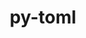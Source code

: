 ---
title: "py-toml"
layout: cache
categories: [package, develop]
meta: {"versions": ["0.10.2"], "compilers": ["gcc@=11.1.0", "oneapi@=2023.0.0", "oneapi@=2023.1.0"], "oss": ["ubuntu20.04"], "platforms": ["linux"], "targets": ["ppc64le", "x86_64", "x86_64_v3"], "stacks": ["data-vis-sdk", "e4s", "e4s-oneapi", "e4s-power", "root"], "num_specs": 19, "num_specs_by_stack": {"root": 19, "e4s-power": 7, "e4s-oneapi": 3, "e4s": 5, "data-vis-sdk": 4}}
spec_details: [{"hash": "nslvnlr3kidjgotide4zskkmlzneie4t", "compiler": "gcc@=11.1.0", "versions": ["0.10.2"], "os": "ubuntu20.04", "platform": "linux", "target": "ppc64le", "variants": ["build_system=python_pip"], "stacks": ["root", "e4s-power"], "size": "-", "tarball": "https://binaries.spack.io/develop/build_cache/linux-ubuntu20.04-ppc64le/gcc-11.1.0/py-toml-0.10.2/linux-ubuntu20.04-ppc64le-gcc-11.1.0-py-toml-0.10.2-nslvnlr3kidjgotide4zskkmlzneie4t.spack"}, {"hash": "5cwfydfjsm3bqbwdhytavnszb3uedmgq", "compiler": "gcc@=11.1.0", "versions": ["0.10.2"], "os": "ubuntu20.04", "platform": "linux", "target": "ppc64le", "variants": ["build_system=python_pip"], "stacks": ["root", "e4s-power"], "size": "-", "tarball": "https://binaries.spack.io/develop/build_cache/linux-ubuntu20.04-ppc64le/gcc-11.1.0/py-toml-0.10.2/linux-ubuntu20.04-ppc64le-gcc-11.1.0-py-toml-0.10.2-5cwfydfjsm3bqbwdhytavnszb3uedmgq.spack"}, {"hash": "2hrzgswgx25tfcimudm4ndiakn24fwtb", "compiler": "gcc@=11.1.0", "versions": ["0.10.2"], "os": "ubuntu20.04", "platform": "linux", "target": "ppc64le", "variants": ["build_system=python_pip"], "stacks": ["root", "e4s-power"], "size": "-", "tarball": "https://binaries.spack.io/develop/build_cache/linux-ubuntu20.04-ppc64le/gcc-11.1.0/py-toml-0.10.2/linux-ubuntu20.04-ppc64le-gcc-11.1.0-py-toml-0.10.2-2hrzgswgx25tfcimudm4ndiakn24fwtb.spack"}, {"hash": "qjvideuwzcxnt3ikhmv2ndi4irl4r5q3", "compiler": "gcc@=11.1.0", "versions": ["0.10.2"], "os": "ubuntu20.04", "platform": "linux", "target": "ppc64le", "variants": ["build_system=python_pip"], "stacks": ["root", "e4s-power"], "size": "-", "tarball": "https://binaries.spack.io/develop/build_cache/linux-ubuntu20.04-ppc64le/gcc-11.1.0/py-toml-0.10.2/linux-ubuntu20.04-ppc64le-gcc-11.1.0-py-toml-0.10.2-qjvideuwzcxnt3ikhmv2ndi4irl4r5q3.spack"}, {"hash": "z5iurpq2b5q2qvirjjzugs5mnircs3sm", "compiler": "gcc@=11.1.0", "versions": ["0.10.2"], "os": "ubuntu20.04", "platform": "linux", "target": "ppc64le", "variants": ["build_system=python_pip"], "stacks": ["root", "e4s-power"], "size": "-", "tarball": "https://binaries.spack.io/develop/build_cache/linux-ubuntu20.04-ppc64le/gcc-11.1.0/py-toml-0.10.2/linux-ubuntu20.04-ppc64le-gcc-11.1.0-py-toml-0.10.2-z5iurpq2b5q2qvirjjzugs5mnircs3sm.spack"}, {"hash": "hp47k3ghlbytgvjl4mthwnd2cnk27ial", "compiler": "gcc@=11.1.0", "versions": ["0.10.2"], "os": "ubuntu20.04", "platform": "linux", "target": "ppc64le", "variants": ["build_system=python_pip"], "stacks": ["root", "e4s-power"], "size": "-", "tarball": "https://binaries.spack.io/develop/build_cache/linux-ubuntu20.04-ppc64le/gcc-11.1.0/py-toml-0.10.2/linux-ubuntu20.04-ppc64le-gcc-11.1.0-py-toml-0.10.2-hp47k3ghlbytgvjl4mthwnd2cnk27ial.spack"}, {"hash": "rheyfhega2adsujzfiyzu2necdwzxpvu", "compiler": "gcc@=11.1.0", "versions": ["0.10.2"], "os": "ubuntu20.04", "platform": "linux", "target": "ppc64le", "variants": ["build_system=python_pip"], "stacks": ["root", "e4s-power"], "size": "-", "tarball": "https://binaries.spack.io/develop/build_cache/linux-ubuntu20.04-ppc64le/gcc-11.1.0/py-toml-0.10.2/linux-ubuntu20.04-ppc64le-gcc-11.1.0-py-toml-0.10.2-rheyfhega2adsujzfiyzu2necdwzxpvu.spack"}, {"hash": "vwcmemht7xmdn63lroha5osge3dlpztt", "compiler": "oneapi@=2023.0.0", "versions": ["0.10.2"], "os": "ubuntu20.04", "platform": "linux", "target": "x86_64", "variants": ["build_system=python_pip"], "stacks": ["e4s-oneapi", "root"], "size": "-", "tarball": "https://binaries.spack.io/develop/build_cache/linux-ubuntu20.04-x86_64/oneapi-2023.0.0/py-toml-0.10.2/linux-ubuntu20.04-x86_64-oneapi-2023.0.0-py-toml-0.10.2-vwcmemht7xmdn63lroha5osge3dlpztt.spack"}, {"hash": "pwoiqevq4w3mpkwmnywtq7s4hlc54sj2", "compiler": "oneapi@=2023.1.0", "versions": ["0.10.2"], "os": "ubuntu20.04", "platform": "linux", "target": "x86_64", "variants": ["build_system=python_pip"], "stacks": ["e4s-oneapi", "root"], "size": "-", "tarball": "https://binaries.spack.io/develop/build_cache/linux-ubuntu20.04-x86_64/oneapi-2023.1.0/py-toml-0.10.2/linux-ubuntu20.04-x86_64-oneapi-2023.1.0-py-toml-0.10.2-pwoiqevq4w3mpkwmnywtq7s4hlc54sj2.spack"}, {"hash": "pf4eue5ffpfumwlikjv236kejy3zkdig", "compiler": "oneapi@=2023.1.0", "versions": ["0.10.2"], "os": "ubuntu20.04", "platform": "linux", "target": "x86_64", "variants": ["build_system=python_pip"], "stacks": ["e4s-oneapi", "root"], "size": "-", "tarball": "https://binaries.spack.io/develop/build_cache/linux-ubuntu20.04-x86_64/oneapi-2023.1.0/py-toml-0.10.2/linux-ubuntu20.04-x86_64-oneapi-2023.1.0-py-toml-0.10.2-pf4eue5ffpfumwlikjv236kejy3zkdig.spack"}, {"hash": "lcfql7ri3jdwnmp24awfo3bt3bv3pddx", "compiler": "gcc@=11.1.0", "versions": ["0.10.2"], "os": "ubuntu20.04", "platform": "linux", "target": "x86_64_v3", "variants": ["build_system=python_pip"], "stacks": ["e4s", "root"], "size": "-", "tarball": "https://binaries.spack.io/develop/build_cache/linux-ubuntu20.04-x86_64_v3/gcc-11.1.0/py-toml-0.10.2/linux-ubuntu20.04-x86_64_v3-gcc-11.1.0-py-toml-0.10.2-lcfql7ri3jdwnmp24awfo3bt3bv3pddx.spack"}, {"hash": "ibrjhgejolcyqugzir5vdy22advkaasm", "compiler": "gcc@=11.1.0", "versions": ["0.10.2"], "os": "ubuntu20.04", "platform": "linux", "target": "x86_64_v3", "variants": ["build_system=python_pip"], "stacks": ["data-vis-sdk", "root"], "size": "-", "tarball": "https://binaries.spack.io/develop/build_cache/linux-ubuntu20.04-x86_64_v3/gcc-11.1.0/py-toml-0.10.2/linux-ubuntu20.04-x86_64_v3-gcc-11.1.0-py-toml-0.10.2-ibrjhgejolcyqugzir5vdy22advkaasm.spack"}, {"hash": "xbs2jp3lkxwxiltay5kywnbn36k74gho", "compiler": "gcc@=11.1.0", "versions": ["0.10.2"], "os": "ubuntu20.04", "platform": "linux", "target": "x86_64_v3", "variants": ["build_system=python_pip"], "stacks": ["data-vis-sdk", "root"], "size": "-", "tarball": "https://binaries.spack.io/develop/build_cache/linux-ubuntu20.04-x86_64_v3/gcc-11.1.0/py-toml-0.10.2/linux-ubuntu20.04-x86_64_v3-gcc-11.1.0-py-toml-0.10.2-xbs2jp3lkxwxiltay5kywnbn36k74gho.spack"}, {"hash": "fosq5335pdcyrnda2az4dcstlolyiv4j", "compiler": "gcc@=11.1.0", "versions": ["0.10.2"], "os": "ubuntu20.04", "platform": "linux", "target": "x86_64_v3", "variants": ["build_system=python_pip"], "stacks": ["data-vis-sdk", "root"], "size": "-", "tarball": "https://binaries.spack.io/develop/build_cache/linux-ubuntu20.04-x86_64_v3/gcc-11.1.0/py-toml-0.10.2/linux-ubuntu20.04-x86_64_v3-gcc-11.1.0-py-toml-0.10.2-fosq5335pdcyrnda2az4dcstlolyiv4j.spack"}, {"hash": "7fo5ucqyfz3trid53tbnyiojc2u72xv4", "compiler": "gcc@=11.1.0", "versions": ["0.10.2"], "os": "ubuntu20.04", "platform": "linux", "target": "x86_64_v3", "variants": ["build_system=python_pip"], "stacks": ["data-vis-sdk", "root"], "size": "-", "tarball": "https://binaries.spack.io/develop/build_cache/linux-ubuntu20.04-x86_64_v3/gcc-11.1.0/py-toml-0.10.2/linux-ubuntu20.04-x86_64_v3-gcc-11.1.0-py-toml-0.10.2-7fo5ucqyfz3trid53tbnyiojc2u72xv4.spack"}, {"hash": "iwibrjqblrfejip4g4vzaole47hlgyef", "compiler": "gcc@=11.1.0", "versions": ["0.10.2"], "os": "ubuntu20.04", "platform": "linux", "target": "x86_64_v3", "variants": ["build_system=python_pip"], "stacks": ["e4s", "root"], "size": "-", "tarball": "https://binaries.spack.io/develop/build_cache/linux-ubuntu20.04-x86_64_v3/gcc-11.1.0/py-toml-0.10.2/linux-ubuntu20.04-x86_64_v3-gcc-11.1.0-py-toml-0.10.2-iwibrjqblrfejip4g4vzaole47hlgyef.spack"}, {"hash": "vnejoiji7p4pkaunmssmd3hdvdq232ak", "compiler": "gcc@=11.1.0", "versions": ["0.10.2"], "os": "ubuntu20.04", "platform": "linux", "target": "x86_64_v3", "variants": ["build_system=python_pip"], "stacks": ["e4s", "root"], "size": "-", "tarball": "https://binaries.spack.io/develop/build_cache/linux-ubuntu20.04-x86_64_v3/gcc-11.1.0/py-toml-0.10.2/linux-ubuntu20.04-x86_64_v3-gcc-11.1.0-py-toml-0.10.2-vnejoiji7p4pkaunmssmd3hdvdq232ak.spack"}, {"hash": "ipy4ku5mx52yzy3jv6clnuxjkbkeosqc", "compiler": "gcc@=11.1.0", "versions": ["0.10.2"], "os": "ubuntu20.04", "platform": "linux", "target": "x86_64_v3", "variants": ["build_system=python_pip"], "stacks": ["e4s", "root"], "size": "-", "tarball": "https://binaries.spack.io/develop/build_cache/linux-ubuntu20.04-x86_64_v3/gcc-11.1.0/py-toml-0.10.2/linux-ubuntu20.04-x86_64_v3-gcc-11.1.0-py-toml-0.10.2-ipy4ku5mx52yzy3jv6clnuxjkbkeosqc.spack"}, {"hash": "75tryshcrr32bnjp6cv6dzayyyhe5thg", "compiler": "gcc@=11.1.0", "versions": ["0.10.2"], "os": "ubuntu20.04", "platform": "linux", "target": "x86_64_v3", "variants": ["build_system=python_pip"], "stacks": ["e4s", "root"], "size": "-", "tarball": "https://binaries.spack.io/develop/build_cache/linux-ubuntu20.04-x86_64_v3/gcc-11.1.0/py-toml-0.10.2/linux-ubuntu20.04-x86_64_v3-gcc-11.1.0-py-toml-0.10.2-75tryshcrr32bnjp6cv6dzayyyhe5thg.spack"}]
---